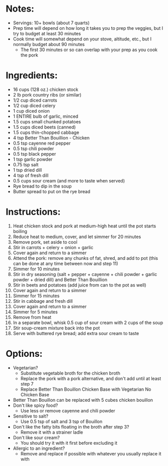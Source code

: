 # Notes: 
- Servings: 10+ bowls (about 7 quarts)
- Prep time will depend on how long it takes you to prep the veggies, but I try to budget at least 30 minutes
- Cook time will somewhat depend on your stove, altitude, etc., but I normally budget about 90 minutes
  * The first 30 minutes or so can overlap with your prep as you cook the pork

# Ingredients:
- 16 cups (128 oz.) chicken stock
- 2 lb pork country ribs (or similar)
- 1/2 cup diced carrots
- 1/2 cup diced celery
- 1 cup diced onion
- 1 ENTIRE bulb of garlic, minced 
- 1.5 cups small chunked potatoes
- 1.5 cups diced beets (canned)
- 1.5 cups thin-chopped cabbage
- 4 tsp Better Than Bouillion - Chicken
- 0.5 tsp cayenne red pepper
- 0.5 tsp chili powder
- 0.5 tsp black pepper
- 1 tsp garlic powder
- 0.75 tsp salt
- 1 tsp dried dill
- 4 tsp of fresh dill
- 0.5 cups sour cream (and more to taste when served)
- Rye bread to dip in the soup
- Butter spread to put on the rye bread

# Instructions:
1. Heat chicken stock and pork at medium-high heat until the pot starts boiling
2. Reduce heat to medium, cover, and let simmer for 20 minutes
3. Remove pork, set aside to cool
4. Stir in carrots + celery + onion + garlic
5. Cover again and return to a simmer
6. Attend the pork: remove any chunks of fat, shred, and add to pot (this can be done at any time between now and step 11)
7. Simmer for 10 minutes
8. Stir in dry seasoning (salt + pepper + cayenne + chili powder + garlic powder + dried dill) and Better Than Bouillion
9. Stir in beets and potatoes (add juice from can to the pot as well)
10. Cover again and return to a simmer
11. Simmer for 15 minutes
12. Stir in cabbage and fresh dill
13. Cover again and return to a simmer
14. Simmer for 5 minutes
15. Remove from heat
16. In a separate bowl, whisk 0.5 cup of sour cream with 2 cups of the soup
17. Stir soup-cream mixture back into the pot
18. Serve with buttered rye bread; add extra sour cream to taste

# Options:
- Vegetarian? 
  * Substitute vegetable broth for the chicken broth
  * Replace the pork with a pork alternative, and don't add until at least step 7
  * Replace Better Than Bouillon Chicken Base with Vegetarian No Chicken Base
- Better Than Bouillon can be replaced with 5 cubes chicken bouillon
- Don't like spicy food?
  * Use less or remove cayenne and chili powder
- Sensitive to salt?
  * Use 0.5 tsp of salt and 3 tsp of Bouillon
- Don't like the fatty bits floating in the broth after step 3?
  * Remove it with a strainer ladle
- Don't like sour cream?
  * You should try it with it first before excluding it
- Allergic to an ingredient?
  * Remove and replace if possible with whatever you usually replace it with
